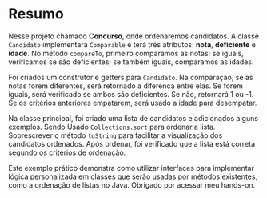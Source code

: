 # Resumo

Nesse projeto chamado **Concurso**, onde ordenaremos candidatos. A classe `Candidato` implementará `Comparable` e terá três atributos: **nota**, **deficiente** e **idade**. No método `compareTo`, primeiro comparamos as notas; se iguais, verificamos se são deficientes; se também iguais, comparamos as idades.

Foi criados um construtor e getters para `Candidato`. Na comparação, se as notas forem diferentes, será retornado a diferença entre elas. Se forem iguais, será verificado se ambos são deficientes. Se não, retornará 1 ou -1. Se os critérios anteriores empatarem, será usado a idade para desempatar.

Na classe principal, foi criado uma lista de candidatos e adicionados alguns exemplos. Sendo Usado `Collections.sort` para ordenar a lista. Sobrescrever o método `toString` para facilitar a visualização dos candidatos ordenados. Após ordenar, foi verificado que a lista está correta segundo os critérios de ordenação.

Este exemplo prático demonstra como utilizar interfaces para implementar lógica personalizada em classes que serão usadas por métodos existentes, como a ordenação de listas no Java. Obrigado por acessar meu hands-on.

